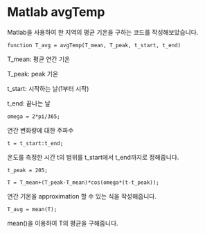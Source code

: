 # Matlab avgTemp
Matlab을 사용하여 한 지역의 평균 기온을 구하는 코드를 작성해보았습니다.
```
function T_avg = avgTemp(T_mean, T_peak, t_start, t_end)
```
T_mean: 평균 연간 기온

T_peak: peak 기온

t_start: 시작하는 날(1부터 시작)

t_end: 끝나는 날
```
omega = 2*pi/365; 
```
연간 변화량에 대한 주파수 
```
t = t_start:t_end;
```
온도를 측정한 시간 t의 범위를  t_start에서 t_end까지로 정해줍니다.
```
t_peak = 205;
```
```
T = T_mean+(T_peak-T_mean)*cos(omega*(t-t_peak));
```
연간 기온을 approximation 할 수 있는 식을 작성해줍니다.
```
T_avg = mean(T);
```
mean()을 이용하여 T의 평균을 구해줍니다.

